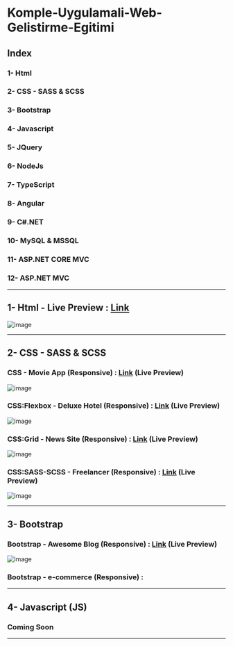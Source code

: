 # Komple-Uygulamali-Web-Gelistirme-Egitimi

## Index
### 1- Html
### 2- CSS - SASS & SCSS
### 3- Bootstrap
### 4- Javascript
### 5- JQuery
### 6- NodeJs
### 7- TypeScript
### 8- Angular
### 9- C#.NET
### 10- MySQL & MSSQL
### 11- ASP.NET CORE MVC
### 12- ASP.NET MVC

<hr>

## 1- Html - Live Preview : <a href="https://html-movie-app.netlify.app" target="_blank">Link</a>
![image](https://user-images.githubusercontent.com/81612480/156267661-6b8117c7-3fd9-4e05-8ae6-3c979617f046.png)

<hr>

## 2- CSS - SASS & SCSS

### CSS - Movie App (Responsive) : <a href="https://css-movie-app.netlify.app/" target="_blank">Link</a>  (Live Preview) 
![image](https://user-images.githubusercontent.com/81612480/156268505-9b22a116-9a74-4441-85c0-80a595cf287c.png)

### CSS:Flexbox - Deluxe Hotel (Responsive) : <a href="https://css-flexbox-deluxe-hotel.netlify.app/" target="_blank">Link</a> (Live Preview)
![image](https://user-images.githubusercontent.com/81612480/156269158-fa472f07-9438-48b2-ace8-27942759d7e0.png)

### CSS:Grid - News Site (Responsive) : <a href="https://css-grid-newssite.netlify.app/" target="_blank">Link</a> (Live Preview)
![image](https://user-images.githubusercontent.com/81612480/156269559-c0a73d9c-0eee-4b2c-b96f-d5f9fcf690ee.png)

### CSS:SASS-SCSS - Freelancer (Responsive) : <a href="https://css-sass-scss-freelancer.netlify.app/" target="_blank">Link</a> (Live Preview)
![image](https://user-images.githubusercontent.com/81612480/156269849-fc728f3c-bb94-4811-8b40-f34833d8957a.png)

<hr>

## 3- Bootstrap
### Bootstrap - Awesome Blog (Responsive) : <a href="https://bootstrap-awesome-blog.netlify.app/index.html" target="_blank">Link</a> (Live Preview) 
![image](https://user-images.githubusercontent.com/81612480/159101144-7955d8f6-6250-4c77-8d7b-0ad9b6c88a38.png)

### Bootstrap - e-commerce (Responsive) :

<hr>

## 4- Javascript (JS)

<h3>Coming Soon </h3>
<hr>
<!--
## 4- Javascript
## 5- JQuery
## 6- NodeJs
## 7- TypeScript
## 8- Angular
## 9- C#.NET
## 10- MySQL & MSSQL
## 11- ASP.NET CORE MVC
## 12- ASP.NET MVC
-->

